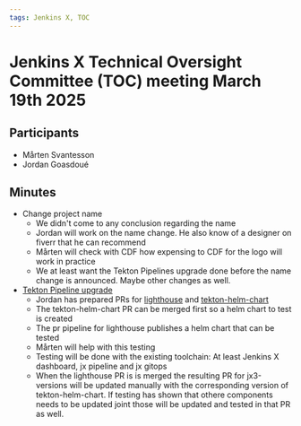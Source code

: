 ```yaml
---
tags: Jenkins X, TOC
---
```

# Jenkins X Technical Oversight Committee (TOC) meeting March 19th 2025

## Participants

- Mårten Svantesson
- Jordan Goasdoué

## Minutes

- Change project name
    - We didn't come to any conclusion regarding the name
    - Jordan will work on the name change. He also know of a designer on fiverr that he can recommend
    - Mårten will check with CDF how expensing to CDF for the logo will work in practice
    - We at least want the Tekton Pipelines upgrade done before the name change is announced. Maybe
      other changes as well.
- [Tekton Pipeline upgrade](https://github.com/jenkins-x/jx/issues/8683)
    - Jordan has prepared PRs for [lighthouse](https://github.com/jenkins-x/lighthouse/pull/1621) and [tekton-helm-chart](https://github.com/cdfoundation/tekton-helm-chart/pull/68)
    - The tekton-helm-chart PR can be merged first so a helm chart to test is created
    - The pr pipeline for lighthouse publishes a helm chart that can be tested
    - Mårten will help with this testing
    - Testing will be done with the existing toolchain: At least Jenkins X dashboard, jx pipeline
      and jx gitops
    - When the lighthouse PR is is merged the resulting PR for jx3-versions will be updated manually
      with the corresponding version of tekton-helm-chart. If testing has shown that othere
      components needs to be updated joint those will be updated and tested in that PR as well.
      